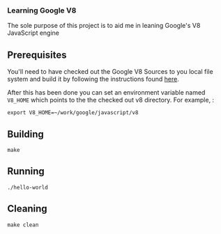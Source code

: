 ### Learning Google V8
The sole purpose of this project is to aid me in leaning Google's V8 JavaScript engine

## Prerequisites
You'll need to have checked out the Google V8 Sources to you local file system and build it by following 
the instructions found [here](https://developers.google.com/v8/build).

After this has been done you can set an environment variable named `V8_HOME` which points to the the checked
out v8 directory. For example, :

    export V8_HOME=~/work/google/javascript/v8

## Building

    make

## Running

    ./hello-world

## Cleaning

    make clean

